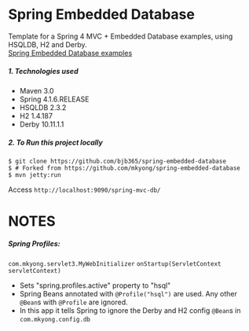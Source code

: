 Spring Embedded Database
===============================
Template for a Spring 4 MVC + Embedded Database examples, using HSQLDB, H2 and Derby.  
[Spring Embedded Database  examples](http://www.mkyong.com/spring/spring-embedded-database-examples/)
##### 1. Technologies used
* Maven 3.0
* Spring 4.1.6.RELEASE
* HSQLDB 2.3.2
* H2 1.4.187
* Derby 10.11.1.1

##### 2. To Run this project locally  
```shell
$ git clone https://github.com/bjb365/spring-embedded-database 
$ # Forked from https://github.com/mkyong/spring-embedded-database 
$ mvn jetty:run
```
Access ```http://localhost:9090/spring-mvc-db/```



NOTES
=======================

##### Spring Profiles:
`com.mkyong.servlet3.MyWebInitializer` `onStartup(ServletContext servletContext)`
- Sets "spring.profiles.active" property to "hsql"
- Spring Beans annotated with `@Profile("hsql")` are used. Any other `@Bean`s with `@Profile` are ignored.
- In this app it tells Spring to ignore the Derby and H2 config `@Bean`s in `com.mkyong.config.db`

